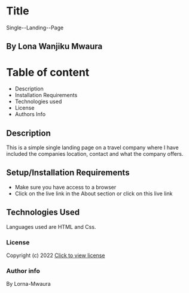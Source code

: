 # Title
Single--Landing--Page

## By Lona Wanjiku Mwaura
# Table of content
* Description
* Installation Requirements
* Technologies used
* License
* Authors Info


## Description
This is a simple single landing page on a travel company where I have included the companies location, contact and what the company offers.

## Setup/Installation Requirements
* Make sure you have access to a browser
* Click on the live link in the About section
or click on this live link  

## Technologies Used
Languages used are HTML and Css.

### License
Copyright (c) 2022 [Click to view license](LICENSE)

### Author info 
By Lorna-Mwaura


